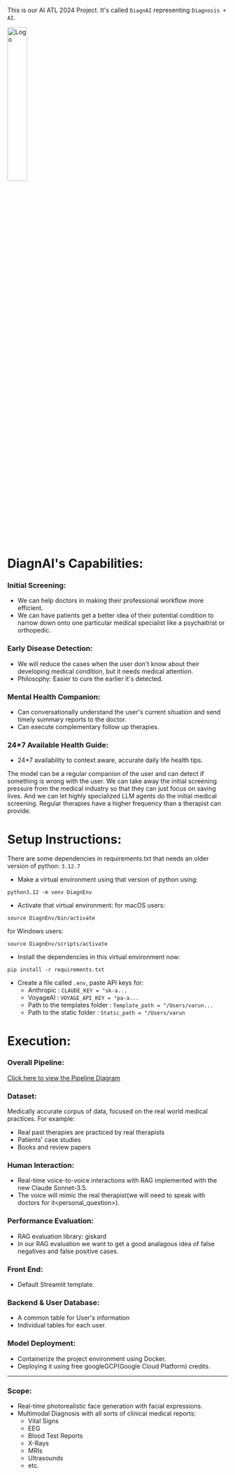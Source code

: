 This is our AI ATL 2024 Project. It's called `DiagnAI` representing `Diagnosis + AI`.

<img src="https://github.com/user-attachments/assets/04ee3227-27df-458e-8aec-6dca25b12330" alt="Logo" width="30%">

# DiagnAI's Capabilities:
### Initial Screening:
- We can help doctors in making their professional workflow more efficient.
- We can have patients get a better idea of their potential condition to narrow down onto one particular medical specialist like a psychaitrist or orthopedic.
### Early Disease Detection:
- We will reduce the cases when the user don't know about their developing medical condition, but it needs medical attention.
- Philosophy: Easier to cure the earlier it's detected.
### Mental Health Companion:
- Can conversationally understand the user's current situation and send timely summary reports to the doctor.
- Can execute complementary follow up therapies.
### 24*7 Available Health Guide:
- 24*7 availability to context aware, accurate daily life health tips.

The model can be a regular companion of the user and can detect if something is wrong with the user.
We can take away the initial screening pressure from the medical industry so that they can just focus on saving lives. And we can let highly specialized LLM agents do the initial medical screening.
Regular therapies have a higher frequency than a therapist can provide.


# Setup Instructions:
There are some dependencies in requirements.txt that needs an older version of python: `3.12.7`
- Make a virtual environment using that version of python using:
```
python3.12 -m venv DiagnEnv
```
- Activate that virtual environment:
for macOS users:
```
source DiagnEnv/bin/activate
```
for Windows users:
```
source DiagnEnv/scripts/activate
```
- Install the dependencies in this virtual environment now:
```
pip install -r requirements.txt
```
- Create a file called `.env`, paste API keys for:
  - Anthropic : `CLAUDE_KEY = "sk-a...`
  - VoyageAI : `VOYAGE_API_KEY = "pa-a...` 
  - Path to the templates folder : `Template_path = "/Users/varun...` 
  - Path to the static folder : `Static_path = "/Users/varun`


# Execution:
### Overall Pipeline:
[Click here to view the Pipeline Diagram](https://drive.google.com/file/d/1jK0IOxRMGhGNMcbyg_SrlvSrELqekcUQ/view?usp=share_link)

### Dataset:
Medically accurate corpus of data, focused on the real world medical practices. For example:
- Real past therapies are practiced by real therapists
- Patients' case studies
- Books and review papers

### Human Interaction:
- Real-time voice-to-voice interactions with RAG implemented with the new Claude Sonnet-3.5.
- The voice will mimic the real therapist(we will need to speak with doctors for it<personal_question>).

### Performance Evaluation:
- RAG evaluation library: giskard
- In our RAG evaluation we want to get a good analagous idea of false negatives and false positive cases.

### Front End:
- Default Streamlit template.
### Backend & User Database:
- A common table for User's information
- Individual tables for each user.

### Model Deployment:
- Containerize the project environment using Docker.
- Deploying it using free googleGCP(Google Cloud Platform) credits.

<hr>

### Scope:
- Real-time photorealistic face generation with facial expressions.
- Multimodal Diagnosis with all sorts of clinical medical reports:
  - Vital Signs
  - EEG
  - Blood Test Reports
  - X-Rays
  - MRIs
  - Ultrasounds
  - etc.
